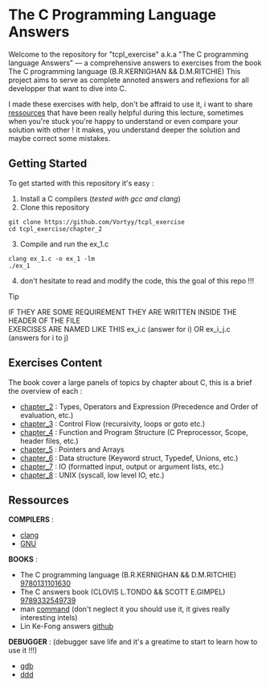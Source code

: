 # The C Programming Language Answers

Welcome to the repository for "tcpl_exercise" a.k.a "The C programming language Answers" — a comprehensive answers to exercises from the book The C programming language (B.R.KERNIGHAN && D.M.RITCHIE) 
This project aims to serve as complete annoted answers and reflexions for all developper that want to dive into C. 

I made these exercises with help, don't be affraid to use it, i want to share [ressources](ressources) that have been really helpful during this lecture, 
sometimes when you're stuck you're happy to understand or even compare your solution with other ! it makes, you understand deeper the solution and maybe correct some mistakes.

## Getting Started

To get started with this repository it's easy :

1. Install a C compilers (*tested with gcc and clang*)
2. Clone this repository
```
git clone https://github.com/Vortyy/tcpl_exercise
cd tcpl_exercise/chapter_2
```
3. Compile and run the ex_1.c 
```
clang ex_1.c -o ex_1 -lm
./ex_1
```
4. don't hesitate to read and modify the code, this the goal of this repo !!!  

>[!TIP] 
> IF THEY ARE SOME REQUIREMENT THEY ARE WRITTEN INSIDE THE HEADER OF THE FILE\
> EXERCISES ARE NAMED LIKE THIS ex_i.c (answer for i) OR ex_i_j.c (answers for i to j) 

## Exercises Content

The book cover a large panels of topics by chapter about C, this is a brief the overview of each :

- [chapter_2](chapter_2) : Types, Operators and Expression (Precedence and Order of evaluation, etc.)
- [chapter_3](chapter_3) : Control Flow (recursivity, loops or goto etc.)
- [chapter_4](chapter_4) : Function and Program Structure (C Preprocessor, Scope, header files, etc.)
- [chapter_5](chapter_5) : Pointers and Arrays
- [chapter_6](chapter_6) : Data structure (Keyword struct, Typedef, Unions, etc.)
- [chapter_7](chapter_7) : IO (formatted input, output or argument lists, etc.)
- [chapter_8](chapter_8) : UNIX (syscall, low level IO, etc.)

## Ressources

**COMPILERS** : 
- [clang](https://clang.llvm.org/) 
- [GNU](https://gcc.gnu.org/)

**BOOKS** : 
- The C programming language (B.R.KERNIGHAN && D.M.RITCHIE) [9780131101630](https://en.wikipedia.org/wiki/Special:BookSources?isbn=9780131101630)
- The C answers book (CLOVIS L.TONDO && SCOTT E.GIMPEL) [9789332549739](https://en.wikipedia.org/wiki/Special:BookSources?isbn=9789332549739)
- man [command](https://en.wikipedia.org/wiki/Man_page) (don't neglect it you should use it, it gives really interesting intels)
- Lin Ke-Fong answers [github](https://github.com/anotherlin/tcpl)

**DEBUGGER** : (debugger save life and it's a greatime to start to learn how to use it !!!)
- [gdb](https://www.gnu.org/savannah-checkouts/gnu/gdb/index.html) 
- [ddd](https://www.gnu.org/software/ddd/)

